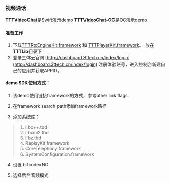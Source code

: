 ### 视频通话

**TTTVideoChat**是Swift演示demo  **TTTVideoChat-OC**是OC演示demo 

#### 准备工作
1. 下载[TTTRtcEngineKit.framework](https://github.com/santiyun/iOS-LiveSDK) 和 [TTTPlayerKit.framework](https://github.com/santiyun/TTTPlayerKit_iOS)。 放在**TTTLib**目录下
2. 登录三体云官网 [http://dashboard.3ttech.cn/index/login](http://dashboard.3ttech.cn/index/login) 注册体验账号，进入控制台新建自己的应用并获取APPID。

#### demo SDK使用方式：

1. 该demo使用链接framework的方式，参考other link flags

2. 在framework search path添加framework路径

3. 添加系统库：

> 1. libc++.tbd
> 2. libxml2.tbd
> 3. libz.tbd
> 4. ReplayKit.framework
> 5. CoreTelephony.framework
> 6. SystemConfiguration.framework

4. 设置 bitcode=NO

5. 选择后台音频模式


